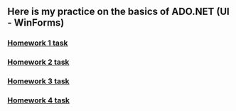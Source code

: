 ## Here is my practice on the basics of ADO.NET (UI - WinForms)
### [Homework 1 task](https://github.com/STEP-IT-Academy/ADO_NET_Basics/blob/HW_1/README.md)
### [Homework 2 task](https://github.com/STEP-IT-Academy/ADO_NET_Basics/blob/HW_2/README.md)
### [Homework 3 task](https://github.com/STEP-IT-Academy/ADO_NET_Basics/blob/HW_3/README.md)
### [Homework 4 task](https://github.com/STEP-IT-Academy/ADO_NET_Basics/blob/HW_4/README.md)
